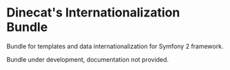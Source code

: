 Dinecat's Internationalization Bundle
=====================================

Bundle for templates and data internationalization for Symfony 2 framework.

Bundle under development, documentation not provided.
